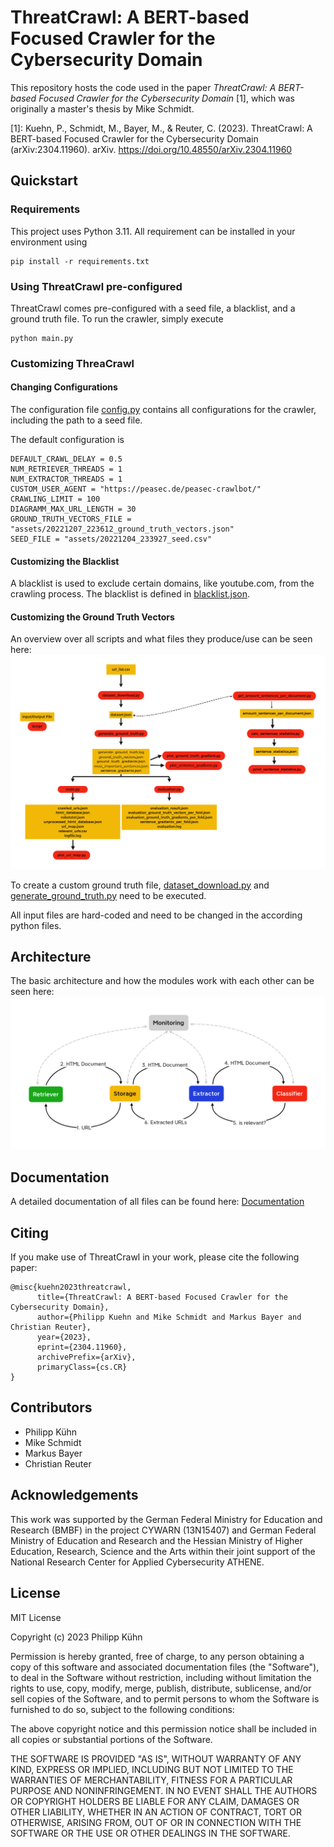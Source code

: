 # ThreatCrawl: A BERT-based Focused Crawler for the Cybersecurity Domain

This repository hosts the code used in the paper _ThreatCrawl: A BERT-based Focused Crawler for the Cybersecurity Domain_ [1], which was originally a master's thesis by Mike Schmidt.

[1]: Kuehn, P., Schmidt, M., Bayer, M., & Reuter, C. (2023). ThreatCrawl: A BERT-based Focused Crawler for the Cybersecurity Domain (arXiv:2304.11960). arXiv. https://doi.org/10.48550/arXiv.2304.11960

## Quickstart

### Requirements

This project uses Python 3.11.
All requirement can be installed in your environment using

```
pip install -r requirements.txt
```

### Using ThreatCrawl pre-configured

ThreatCrawl comes pre-configured with a seed file, a blacklist, and a ground truth file.
To run the crawler, simply execute

```
python main.py
```

### Customizing ThreaCrawl

#### Changing Configurations

The configuration file [config.py](src/crawler_bot/config.py "config.py") contains all configurations for the crawler, including the path to a seed file.

The default configuration is

```
DEFAULT_CRAWL_DELAY = 0.5
NUM_RETRIEVER_THREADS = 1
NUM_EXTRACTOR_THREADS = 1
CUSTOM_USER_AGENT = "https://peasec.de/peasec-crawlbot/"
CRAWLING_LIMIT = 100
DIAGRAMM_MAX_URL_LENGTH = 30
GROUND_TRUTH_VECTORS_FILE = "assets/20221207_223612_ground_truth_vectors.json"
SEED_FILE = "assets/20221204_233927_seed.csv"
```

#### Customizing the Blacklist

A blacklist is used to exclude certain domains, like youtube.com, from the crawling process.
The blacklist is defined in [blacklist.json](assets/blacklist.json "blacklist.json").

#### Customizing the Ground Truth Vectors

An overview over all scripts and what files they produce/use can be seen here:
![Workflow](doc/Workflow.png "Workflow")

To create a custom ground truth file, [dataset_download.py](src/dataset_download.py "dataset_download.py") and [generate_ground_truth.py](src/generate_ground_truth.py "generate_ground_truth.py") need to be executed.

All input files are hard-coded and need to be changed in the according python files.

## Architecture

The basic architecture and how the modules work with each other can be seen here:
![Architecture](doc/Architecture.png "Architecture")

## Documentation

A detailed documentation of all files can be found here:
[Documentation](doc/ "Documentation")

## Citing

If you make use of ThreatCrawl in your work, please cite the following paper:

```
@misc{kuehn2023threatcrawl,
      title={ThreatCrawl: A BERT-based Focused Crawler for the Cybersecurity Domain},
      author={Philipp Kuehn and Mike Schmidt and Markus Bayer and Christian Reuter},
      year={2023},
      eprint={2304.11960},
      archivePrefix={arXiv},
      primaryClass={cs.CR}
}
```

## Contributors

- Philipp Kühn
- Mike Schmidt
- Markus Bayer
- Christian Reuter

## Acknowledgements

This work was supported by the German Federal Ministry for Education and Research (BMBF) in the project CYWARN (13N15407) and German Federal Ministry of Education and Research and the Hessian Ministry of Higher Education, Research, Science and the Arts within their joint support of the National Research Center for Applied Cybersecurity ATHENE.

## License

MIT License

Copyright (c) 2023 Philipp Kühn

Permission is hereby granted, free of charge, to any person obtaining a copy
of this software and associated documentation files (the "Software"), to deal
in the Software without restriction, including without limitation the rights
to use, copy, modify, merge, publish, distribute, sublicense, and/or sell
copies of the Software, and to permit persons to whom the Software is
furnished to do so, subject to the following conditions:

The above copyright notice and this permission notice shall be included in all
copies or substantial portions of the Software.

THE SOFTWARE IS PROVIDED "AS IS", WITHOUT WARRANTY OF ANY KIND, EXPRESS OR
IMPLIED, INCLUDING BUT NOT LIMITED TO THE WARRANTIES OF MERCHANTABILITY,
FITNESS FOR A PARTICULAR PURPOSE AND NONINFRINGEMENT. IN NO EVENT SHALL THE
AUTHORS OR COPYRIGHT HOLDERS BE LIABLE FOR ANY CLAIM, DAMAGES OR OTHER
LIABILITY, WHETHER IN AN ACTION OF CONTRACT, TORT OR OTHERWISE, ARISING FROM,
OUT OF OR IN CONNECTION WITH THE SOFTWARE OR THE USE OR OTHER DEALINGS IN THE
SOFTWARE.
